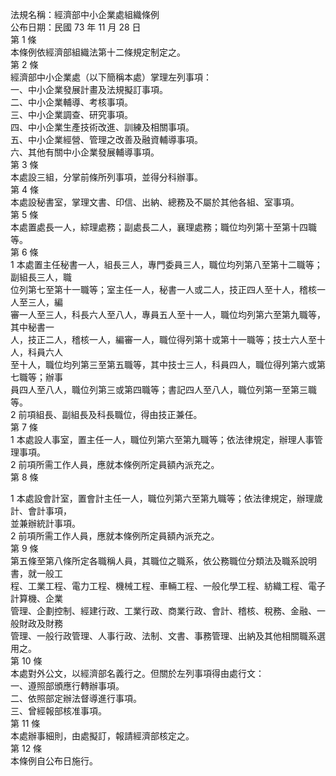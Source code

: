 法規名稱：經濟部中小企業處組織條例  
公布日期：民國 73 年 11 月 28 日  
第 1 條  
本條例依經濟部組織法第十二條規定制定之。  
第 2 條  
經濟部中小企業處（以下簡稱本處）掌理左列事項：  
一、中小企業發展計畫及法規擬訂事項。  
二、中小企業輔導、考核事項。  
三、中小企業調查、研究事項。  
四、中小企業生產技術改進、訓練及相關事項。  
五、中小企業經營、管理之改善及融資輔導事項。  
六、其他有關中小企業發展輔導事項。  
第 3 條  
本處設三組，分掌前條所列事項，並得分科辦事。  
第 4 條  
本處設秘書室，掌理文書、印信、出納、總務及不屬於其他各組、室事項。  
第 5 條  
本處置處長一人，綜理處務；副處長二人，襄理處務；職位均列第十至第十四職等。  
第 6 條  
1 本處置主任秘書一人，組長三人，專門委員三人，職位均列第八至第十二職等；副組長三人，職  
位列第七至第十一職等；室主任一人，秘書一人或二人，技正四人至十人，稽核一人至三人，編  
審一人至三人，科長六人至八人，專員五人至十一人，職位均列第六至第九職等，其中秘書一  
人，技正二人，稽核一人，編審一人，職位得列第十或第十一職等；技士六人至十人，科員六人  
至十人，職位均列第三至第五職等，其中技士三人，科員四人，職位得列第六或第七職等；辦事  
員四人至八人，職位列第三或第四職等；書記四人至八人，職位列第一至第三職等。  
2 前項組長、副組長及科長職位，得由技正兼任。  
第 7 條  
1 本處設人事室，置主任一人，職位列第六至第九職等；依法律規定，辦理人事管理事項。  
2 前項所需工作人員，應就本條例所定員額內派充之。  
第 8 條  


1 本處設會計室，置會計主任一人，職位列第六至第九職等；依法律規定，辦理歲計、會計事項，  
並兼辦統計事項。  
2 前項所需工作人員，應就本條例所定員額內派充之。  
第 9 條  
第五條至第八條所定各職稱人員，其職位之職系，依公務職位分類法及職系說明書，就一般工  
程、工業工程、電力工程、機械工程、車輛工程、一般化學工程、紡織工程、電子計算機、企業  
管理、企劃控制、經建行政、工業行政、商業行政、會計、稽核、稅務、金融、一般財政及財務  
管理、一般行政管理、人事行政、法制、文書、事務管理、出納及其他相關職系選用之。  
第 10 條  
本處對外公文，以經濟部名義行之。但關於左列事項得由處行文：  
一、遵照部頒應行轉辦事項。  
二、依照部定辦法督導進行事項。  
三、曾經報部核准事項。  
第 11 條  
本處辦事細則，由處擬訂，報請經濟部核定之。  
第 12 條  
本條例自公布日施行。  


